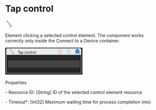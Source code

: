 # Tap control

![](<../../../.gitbook/assets/0 (128).png>)

Element clicking a selected control element. The component works correctly only inside the Connect to a Device container.

![](<../../../.gitbook/assets/1 (112).png>)

Properties

&#x20;\- Resource ID: \[String] ID of the selected control element resource

&#x20;\- Timeout\*: \[Int32] Maximum waiting time for process completion (ms)
